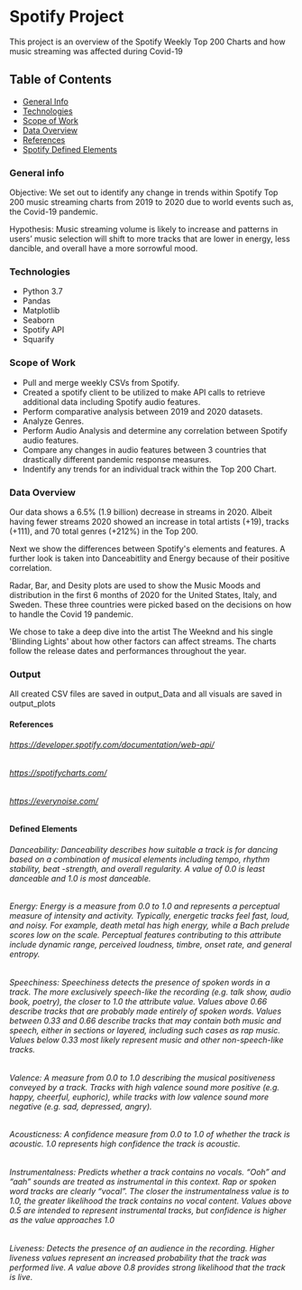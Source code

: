 # Spotify Project
This project is an overview of the Spotify Weekly Top 200 Charts and how music streaming was affected during Covid-19

## Table of Contents
* [General Info](#general-info)
* [Technologies](#technologies)
* [Scope of Work](#scope-of-work)
* [Data Overview](#data-overview)
* [References](#references)
* [Spotify Defined Elements](#defined-elements)


### General info
Objective: We set out to identify any change in trends within Spotify Top 200 music streaming charts from 2019 to 2020 due to world events such as, the Covid-19 pandemic.

Hypothesis: Music streaming volume is likely to increase and patterns in users’ music selection will shift to more tracks that are lower in energy, less dancible, and overall have a more sorrowful mood.

### Technologies
- Python 3.7
- Pandas
- Matplotlib
- Seaborn
- Spotify API
- Squarify

### Scope of Work
- Pull and merge weekly CSVs from Spotify.
- Created a spotify client to be utilized to make API calls to retrieve additional data including Spotify audio features.
- Perform comparative analysis between 2019 and 2020 datasets.
- Analyze Genres.
- Perform Audio Analysis and determine any correlation between Spotify audio features.
- Compare any changes in audio features between 3 countries that drastically different pandemic response measures.
- Indentify any trends for an individual track within the Top 200 Chart.

### Data Overview
Our data shows a 6.5% (1.9 billion) decrease in streams in 2020.  Albeit having fewer streams 2020 showed an increase in total artists (+19), tracks (+111), and 70 total genres (+212%)  in the Top 200.

Next we show the differences between Spotify's elements and features.  A further look is taken into Danceabitlity and Energy because of their positive correlation.

Radar, Bar, and Desity plots are used to show the Music Moods and distribution in the first 6 months of 2020 for the United States, Italy, and Sweden.  These three countries were picked based on the decisions on how to handle the Covid 19 pandemic.  

We chose to take a deep dive into the artist The Weeknd and his single 'Blinding Lights' about how other factors can affect streams.  The charts follow the release dates and performances throughout the year.


### Output
All created CSV files are saved in output_Data and all visuals are saved in output_plots

#### References
###### https://developer.spotify.com/documentation/web-api/
###### https://spotifycharts.com/
###### https://everynoise.com/

#### Defined Elements
###### Danceability: Danceability describes how suitable a track is for dancing based on a combination of musical elements including tempo, rhythm stability, beat -strength, and overall regularity. A value of 0.0 is least danceable and 1.0 is most danceable.

###### Energy: Energy is a measure from 0.0 to 1.0 and represents a perceptual measure of intensity and activity. Typically, energetic tracks feel fast, loud, and noisy. For example, death metal has high energy, while a Bach prelude scores low on the scale. Perceptual features contributing to this attribute include dynamic range, perceived loudness, timbre, onset rate, and general entropy.

###### Speechiness: Speechiness detects the presence of spoken words in a track. The more exclusively speech-like the recording (e.g. talk show, audio book, poetry), the closer to 1.0 the attribute value. Values above 0.66 describe tracks that are probably made entirely of spoken words. Values between 0.33 and 0.66 describe tracks that may contain both music and speech, either in sections or layered, including such cases as rap music. Values below 0.33 most likely represent music and other non-speech-like tracks.

###### Valence: A measure from 0.0 to 1.0 describing the musical positiveness conveyed by a track. Tracks with high valence sound more positive (e.g. happy, cheerful, euphoric), while tracks with low valence sound more negative (e.g. sad, depressed, angry).

###### Acousticness: A confidence measure from 0.0 to 1.0 of whether the track is acoustic. 1.0 represents high confidence the track is acoustic.

###### Instrumentalness: Predicts whether a track contains no vocals. “Ooh” and “aah” sounds are treated as instrumental in this context. Rap or spoken word tracks are clearly “vocal”. The closer the instrumentalness value is to 1.0, the greater likelihood the track contains no vocal content. Values above 0.5 are intended to represent instrumental tracks, but confidence is higher as the value approaches 1.0

###### Liveness: Detects the presence of an audience in the recording. Higher liveness values represent an increased probability that the track was performed live. A value above 0.8 provides strong likelihood that the track is live.

